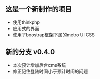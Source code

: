 ## 这是一个新制作的项目 ##
* 使用thinkphp
* 应用式的界面
* 使用了boostrap框架下属的metro UI CSS

## 新的分支 v0.4.0 ##
* 本次预计增加后台cms系统
* 修正记住登陆时间小于预计时间的问题
